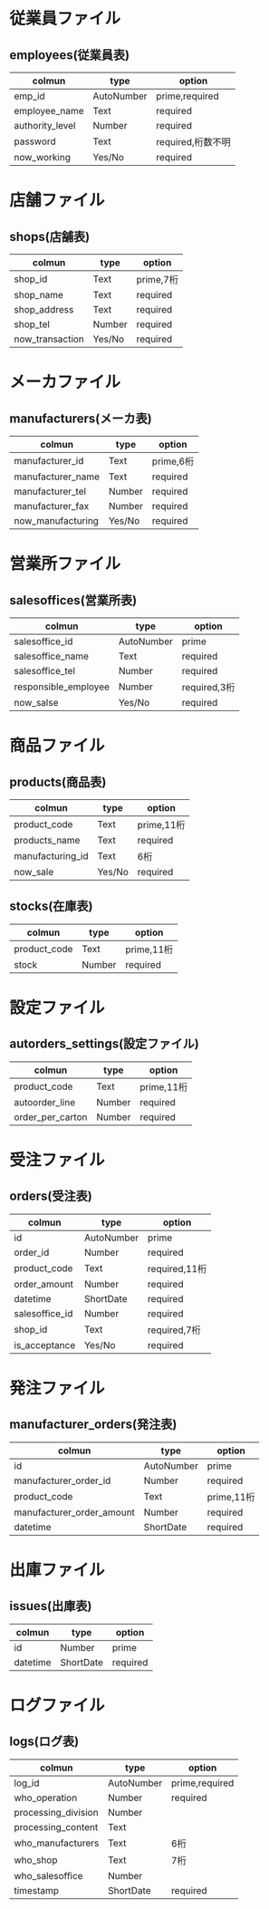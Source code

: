 # 従業員ファイル

## employees(従業員表)

|colmun|type|option|
|---|---|---|
|emp_id|AutoNumber|prime,required|
|employee_name|Text|required|
|authority_level|Number|required|
|password|Text|required,桁数不明|
|now_working|Yes/No|required|

# 店舗ファイル

## shops(店舗表)

|colmun|type|option|
|---|---|---|
|shop_id|Text|prime,7桁|
|shop_name|Text|required|
|shop_address|Text|required|
|shop_tel|Number|required|
|now_transaction|Yes/No|required|

# メーカファイル

## manufacturers(メーカ表)

|colmun|type|option|
|---|---|---|
|manufacturer_id|Text|prime,6桁|
|manufacturer_name|Text|required|
|manufacturer_tel|Number|required|
|manufacturer_fax|Number|required|
|now_manufacturing|Yes/No|required|

# 営業所ファイル

## salesoffices(営業所表)

|colmun|type|option|
|---|---|---|
|salesoffice_id|AutoNumber|prime|
|salesoffice_name|Text|required|
|salesoffice_tel|Number|required|
|responsible_employee|Number|required,3桁|
|now_salse|Yes/No|required|

# 商品ファイル

## products(商品表)

|colmun|type|option|
|---|---|---|
|product_code|Text|prime,11桁|
|products_name|Text|required|
|manufacturing_id|Text|6桁|
|now_sale|Yes/No|required|

## stocks(在庫表)

|colmun|type|option|
|---|---|---|
|product_code|Text|prime,11桁|
|stock|Number|required|

# 設定ファイル

## autorders_settings(設定ファイル)

|colmun|type|option|
|---|---|---|
|product_code|Text|prime,11桁|
|autoorder_line|Number|required|
|order_per_carton|Number|required|

# 受注ファイル

## orders(受注表)

|colmun|type|option|
|---|---|---|
|id|AutoNumber|prime|
|order_id|Number|required|
|product_code|Text|required,11桁|
|order_amount|Number|required|
|datetime|ShortDate|required|
|salesoffice_id|Number|required|
|shop_id|Text|required,7桁|
|is_acceptance|Yes/No|required|

# 発注ファイル

## manufacturer_orders(発注表)

|colmun|type|option|
|---|---|---|
|id|AutoNumber|prime|
|manufacturer_order_id|Number|required|
|product_code|Text|prime,11桁|
|manufacturer_order_amount|Number|required|
|datetime|ShortDate|required|

# 出庫ファイル

## issues(出庫表)

|colmun|type|option|
|---|---|---|
|id|Number|prime|
|datetime|ShortDate|required|

# ログファイル

## logs(ログ表)

|colmun|type|option|
|---|---|---|
|log_id|AutoNumber|prime,required|
|who_operation|Number|required|
|processing_division|Number||
|processing_content|Text||
|who_manufacturers|Text|6桁|
|who_shop|Text|7桁|
|who_salesoffice|Number||
|timestamp|ShortDate|required|
